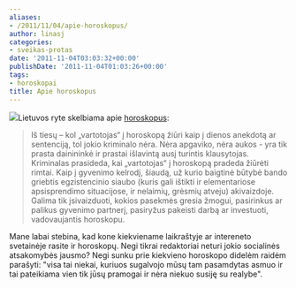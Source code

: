 ```yaml
---
aliases:
- /2011/11/04/apie-horoskopus/
author: linasj
categories:
- sveikas-protas
date: '2011-11-04T03:03:32+00:00'
publishDate: '2011-11-04T01:03:26+00:00'
tags:
- horoskopai
title: Apie horoskopus
---
```

[![](http://images5.cpcache.com/product/426907975v1_240x240_Front_Color-KellyGreen.jpg)](http://www.cafepress.com/tomorrowsedge.426907975)Lietuvos ryte skelbiama apie [horoskopus](http://www.lrytas.lt/-13202217971319949890-kod%C4%97l-horoskopai-niekada-nemeluoja.htm): 
> Iš tiesų – kol „vartotojas“ į horoskopą žiūri kaip į dienos anekdotą ar sentenciją, tol jokio kriminalo nėra. Nėra apgaviko, nėra aukos - yra tik prasta dainininkė ir prastai išlavintą ausį turintis klausytojas. Kriminalas prasideda, kai „vartotojas“ į horoskopą pradeda žiūrėti rimtai. Kaip į gyvenimo kelrodį, šiaudą, už kurio baigtinė būtybė bando griebtis egzistencinio siaubo (kuris gali ištikti ir elementariose apsisprendimo situacijose, ir nelaimių, grėsmių atveju) akivaizdoje.  
>  Galima tik įsivaizduoti, kokios pasekmės gresia žmogui, pasirinkus ar palikus gyvenimo partnerį, pasiryžus pakeisti darbą ar investuoti, vadovaujantis horoskopu.

Mane labai stebina, kad kone kiekviename laikraštyje ar intereneto svetainėje rasite ir horoskopų. Negi tikrai redaktoriai neturi jokio socialinės atsakomybės jausmo? Negi sunku prie kiekvieno horoskopo didelėm raidėm parašyti: "visa tai niekai, kuriuos sugalvojo mūsų tam pasamdytas asmuo ir tai pateikiama vien tik jūsų pramogai ir nėra niekuo susiję su realybe".


